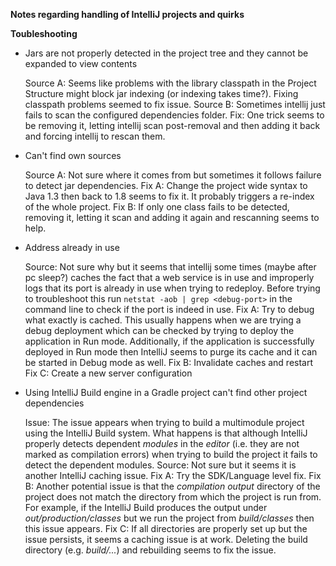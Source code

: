 **Notes regarding handling of IntelliJ projects and quirks**

**Toubleshooting**

 * Jars are not properly detected in the project tree and they cannot be expanded to view contents
   
   Source A: Seems like problems with the library classpath in the Project Structure might block jar indexing (or indexing takes time?). Fixing classpath problems seemed to fix issue.
   Source B: Sometimes intellij just fails to scan the configured dependencies folder. 
   Fix: One trick seems to be removing it, letting intellij scan post-removal and then adding it back and forcing intellij to rescan them.

 * Can't find own sources
 
   Source A: Not sure where it comes from but sometimes it follows failure to detect jar dependencies.
   Fix A: Change the project wide syntax to Java 1.3 then back to 1.8 seems to fix it. It probably triggers a re-index of the whole project.
   Fix B: If only one class fails to be detected, removing it, letting it scan and adding it again and rescanning seems to help.

* Address already in use

   Source: Not sure why but it seems that intellij some times (maybe after pc sleep?) caches the fact that a web service is in use and improperly logs that its port is already in use when trying to redeploy. Before trying to troubleshoot this run `netstat -aob | grep <debug-port>` in the command line to check if the port is indeed in use.
   Fix A: Try to debug what exactly is cached. This usually happens when we are trying a debug deployment which can be checked by trying to deploy the application in Run mode. Additionally, if the application is successfully deployed in Run mode then IntelliJ seems to purge its cache and it can be started in Debug mode as well.
   Fix B: Invalidate caches and restart
   Fix C: Create a new server configuration

* Using IntelliJ Build engine in a Gradle project can't find other project dependencies

  Issue: The issue appears when trying to build a multimodule project using the IntelliJ Build system. What happens is that although IntelliJ properly detects dependent *modules* in the *editor* (i.e. they are not marked as compilation errors) when trying to build the project it fails to detect the dependent modules.
  Source: Not sure but it seems it is another IntelliJ caching issue.
  Fix A: Try the SDK/Language level fix.
  Fix B: Another potential issue is that the *compilation output* directory of the project does not match the directory from which the project is run from. For example, if the IntelliJ Build produces the output under *out/production/classes* but we run the project from *build/classes* then this issue appears.
  Fix C: If all directories are properly set up but the issue persists, it seems a caching issue is at work. Deleting the build directory (e.g. *build/...*) and rebuilding seems to fix the issue.
